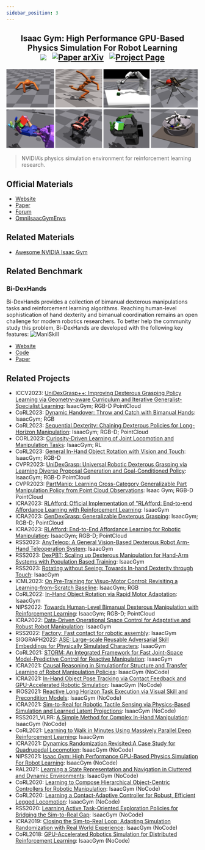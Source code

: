 ```yaml
---
sidebar_position: 3
---
```


<h2 align="center">
  <b>Isaac Gym: High Performance GPU-Based Physics Simulation For Robot Learning</b>

<div align="center">
    <a href="https://developer.nvidia.com/isaac-gym" target="_blank"><img src="https://img.shields.io/badge/Website-IsaacGym-red"></img></a>
    &nbsp;
    <a href="https://arxiv.org/abs/2108.10470" target="_blank"><img src="https://img.shields.io/badge/Paper-arXiv-green" alt="Paper arXiv"></img></a>
    &nbsp;
    <a href="https://forums.developer.nvidia.com/c/agx-autonomous-machines/isaac/isaac-gym/322" target="_blank"><img src="https://img.shields.io/badge/Forum-IsaacGym-yellow" alt="Project Page"></img></a>
</div>
</h2>

![IsaacGym](imgs/IsaacGym.jpg)
> NVIDIA’s physics simulation environment for reinforcement learning research.

## Official Materials
- [Website](https://developer.nvidia.com/isaac-gym)
- [Paper](https://arxiv.org/abs/2108.10470)
- [Forum](https://forums.developer.nvidia.com/c/agx-autonomous-machines/isaac/isaac-gym/322)
- [OmniIsaacGymEnvs](https://github.com/NVIDIA-Omniverse/OmniIsaacGymEnvs)

## Related Materials
- [Awesome NVIDIA Isaac Gym](https://github.com/wangcongrobot/awesome-isaac-gym)

## Related Benchmark

### Bi-DexHands
Bi-DexHands provides a collection of bimanual dexterous manipulations tasks and reinforcement learning algorithms. Reaching human-level sophistication of hand dexterity and bimanual coordination remains an open challenge for modern robotics researchers. To better help the community study this problem, Bi-DexHands are developed with the following key features:
  ![ManiSkill](/img/isaacgym_img/quick_demo3.gif)
  - [Website](https://bi-dexhands.ai)
  - [Code](https://github.com/PKU-MARL/DexterousHands)
  - [Paper](https://arxiv.org/abs/2206.08686)

## Related Projects
- ICCV2023: [UniDexGrasp++: Improving Dexterous Grasping Policy Learning via Geometry-aware Curriculum and Iterative Generalist-Specialist Learning](https://pku-epic.github.io/UniDexGrasp++/): IsaacGym; RGB-D PointCloud
- CoRL2023: [Dynamic Handover: Throw and Catch with Bimanual Hands](https://binghao-huang.github.io/dynamic_handover/): IsaacGym; RGB
- CoRL2023: [Sequential Dexterity: Chaining Dexterous Policies for Long-Horizon Manipulation](https://sequential-dexterity.github.io/): IsaacGym; RGB-D; PointCloud
- CORL2023: [Curiosity-Driven Learning of Joint Locomotion and Manipulation Tasks](https://openreview.net/forum?id=QG_ERxtDAP-&referrer=%5Bthe%20profile%20of%20Clemens%20Schwarke%5D(%2Fprofile%3Fid%3D~Clemens_Schwarke1)): IsaacGym; RL
- CoRL2023: [General In-Hand Object Rotation with Vision and Touch](https://haozhi.io/rotateit/): IsaacGym; RGB-D
- CVPR2023: [UniDexGrasp: Universal Robotic Dexterous Grasping via Learning Diverse Proposal Generation and Goal-Conditioned Policy](https://pku-epic.github.io/UniDexGrasp/): IsaacGym; RGB-D PointCloud
- CVPR2023: [PartManip: Learning Cross-Category Generalizable Part Manipulation Policy from Point Cloud Observations](https://github.com/PKU-EPIC/PartManip): Isaac Gym; RGB-D PointCloud
- ICRA2023: [RLAfford: Official Implementation of "RLAfford: End-to-end Affordance Learning with Reinforcement Learning](https://github.com/hyperplane-lab/RLAfford): IsaacGym
- ICRA2023: [GenDexGrasp: Generalizable Dexterous Grasping](https://sites.google.com/view/gendexgrasp/): IsaacGym; RGB-D; PointCloud
- ICRA2023: [RLAfford: End-to-End Affordance Learning for Robotic Manipulation](https://sites.google.com/view/rlafford/): IsaacGym; RGB-D; PointCloud
- RSS2023: [AnyTeleop: A General Vision-Based Dexterous Robot Arm-Hand Teleoperation System](http://anyteleop.com/): IsaacGym
- RSS2023: [DexPBT: Scaling up Dexterous Manipulation for Hand-Arm Systems with Population Based Training](https://sites.google.com/view/dexpbt): IsaacGym
- RSS2023: [Rotating without Seeing: Towards In-hand Dexterity through Touch](https://touchdexterity.github.io/): IsaacGym
- ICML2023: [On Pre-Training for Visuo-Motor Control: Revisiting a Learning-from-Scratch Baseline](https://arxiv.org/abs/2212.05749): IsaacGym; RGB
- CoRL2022: [In-Hand Object Rotation via Rapid Motor Adaptation](https://haozhi.io/hora/): IsaacGym
- NIPS2022: [Towards Human-Level Bimanual Dexterous Manipulation with Reinforcement Learning](https://bi-dexhands.ai/): IsaacGym; RGB-D; PointCloud
- ICRA2022: [Data-Driven Operational Space Control for Adaptative and Robust Robot Manipulation](https://github.com/nvlabs/oscar): IsaacGym
- RSS2022: [Factory: Fast contact for robotic assembly](https://sites.google.com/nvidia.com/factory): IsaacGym
- SIGGRAPH2022: [ASE: Large-scale Reusable Adversarial Skill Embeddings for Physically Simulated Characters](https://nv-tlabs.github.io/ASE/): IsaacGym
- CoRL2021: [STORM: An Integrated Framework for Fast Joint-Space Model-Predictive Control for Reactive Manipulation](https://github.com/NVlabs/storm): IsaacGym
- ICRA2021: [Causal Reasoning in Simulationfor Structure and Transfer Learning of Robot Manipulation Policies](https://sites.google.com/view/crest-causal-struct-xfer-manip): IsaacGym (NoCode)
- ICRA2021: [In-Hand Object Pose Tracking via Contact Feedback and GPU-Accelerated Robotic Simulation](https://sites.google.com/view/in-hand-object-pose-tracking/): IsaacGym (NoCode)
- IROS2021: [Reactive Long Horizon Task Execution via Visual Skill and Precondition Models](https://arxiv.org/pdf/2011.08694.pdf): IsaacGym (NoCode)
- ICRA2021: [Sim-to-Real for Robotic Tactile Sensing via Physics-Based Simulation and Learned Latent Projections](https://arxiv.org/pdf/2103.16747.pdf): IsaacGym (NoCode)
- RSS2021_VLRR: [A Simple Method for Complex In-Hand Manipulation](https://sites.google.com/view/in-hand-reorientation): IsaacGym (NoCode)
- CoRL2021: [Learning to Walk in Minutes Using Massively Parallel Deep Reinforcement Learning](https://leggedrobotics.github.io/legged_gym/): IsaacGym
- ICRA2021: [Dynamics Randomization Revisited:A Case Study for Quadrupedal Locomotion](https://www.pair.toronto.edu/understanding-dr/): IsaacGym (NoCode)
- NIPS2021: [Isaac Gym: High Performance GPU-Based Physics Simulation For Robot Learning](https://sites.google.com/view/isaacgym-nvidia): IsaacGym (NoCode)
- RAL2021: [Learning a State Representation and Navigation in Cluttered and Dynamic Environments](https://arxiv.org/pdf/2103.04351.pdf): IsaacGym (NoCode)
- CoRL2020: [Learning to Compose Hierarchical Object-Centric Controllers for Robotic Manipulation](https://sites.google.com/view/compositional-object-control/): IsaacGym (NoCode)
- CoRL2020: [Learning a Contact-Adaptive Controller for Robust, Efficient Legged Locomotion](https://sites.google.com/view/learn-contact-controller/home): IsaacGym (NoCode)
- RSS2020: [Learning Active Task-Oriented Exploration Policies for Bridging the Sim-to-Real Gap](https://sites.google.com/view/task-oriented-exploration/): IsaacGym (NoCode)
- ICRA2019: [Closing the Sim-to-Real Loop: Adapting Simulation Randomization with Real World Experience](https://sites.google.com/view/simopt): IsaacGym (NoCode)
- CoRL2018: [GPU-Accelerated Robotics Simulation for Distributed Reinforcement Learning](https://sites.google.com/view/accelerated-gpu-simulation/home): IsaacGym (NoCode)
